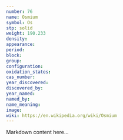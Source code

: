 ```yaml
---
number: 76
name: Osmium
symbol: Os
stp: solid
weight: 190.233
density:
appearance:
period:
block:
group:
configuration:
oxidation_states:
cas_number:
year_discovered:
discovered_by:
year_named:
named_by:
name_meaning:
image:
wiki: https://en.wikipedia.org/wiki/Osmium
---
```


Markdown content here...
